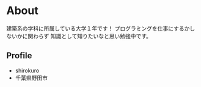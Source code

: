 # About
建築系の学科に所属している大学１年です！
プログラミングを仕事にするかしないかに関わらず  知識として知りたいなと思い勉強中です。

## Profile
- shirokuro
- 千葉県野田市
